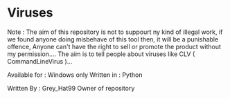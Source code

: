 # Viruses
Note : The aim of this  repository is not to suppourt ny kind of illegal work, if we found anyone doing misbehave of this tool then, it will be a punishable offence, Anyone can't have the right to sell or promote the product without my permission....  The aim is to tell people about viruses like CLV ( CommandLineVirus )...

Available for : Windows only
Written in : Python 

Written By :
Grey_Hat99
Owner of repository 
